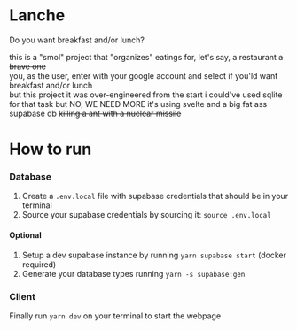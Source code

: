 # Lanche

Do you want breakfast and/or lunch?

this is a "smol" project that "organizes" eatings for, let's say, a restaurant ~~a brave one~~  
you, as the user, enter with your google account and select if you'ld want breakfast and/or lunch  
but this project it was over-engineered from the start
i could've used sqlite for that task but NO, WE NEED MORE
it's using svelte and a big fat ass supabase db ~~killing a ant with a nuclear missile~~

# How to run

### Database

1. Create a `.env.local` file with supabase credentials that should be in your terminal
2. Source your supabase credentials by sourcing it: `source .env.local`

#### Optional
1. Setup a dev supabase instance by running `yarn supabase start` (docker required)
2. Generate your database types running `yarn -s supabase:gen`

### Client

Finally run `yarn dev` on your terminal to start the webpage

